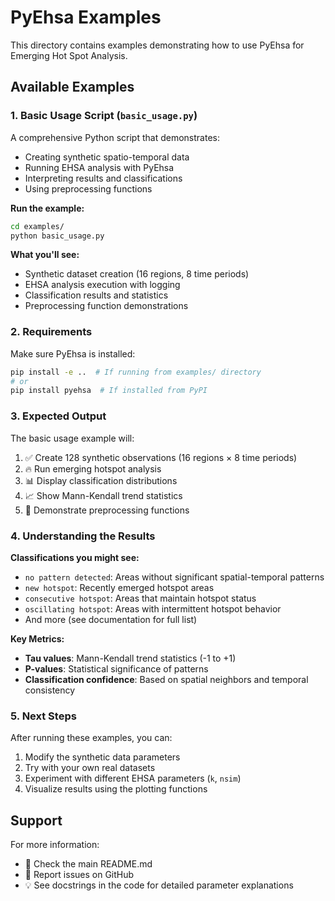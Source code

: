 # PyEhsa Examples

This directory contains examples demonstrating how to use PyEhsa for Emerging Hot Spot Analysis.

## Available Examples

### 1. Basic Usage Script (`basic_usage.py`)

A comprehensive Python script that demonstrates:
- Creating synthetic spatio-temporal data
- Running EHSA analysis with PyEhsa  
- Interpreting results and classifications
- Using preprocessing functions

**Run the example:**
```bash
cd examples/
python basic_usage.py
```

**What you'll see:**
- Synthetic dataset creation (16 regions, 8 time periods)
- EHSA analysis execution with logging
- Classification results and statistics
- Preprocessing function demonstrations

### 2. Requirements

Make sure PyEhsa is installed:
```bash
pip install -e ..  # If running from examples/ directory
# or
pip install pyehsa  # If installed from PyPI
```

### 3. Expected Output

The basic usage example will:
1. ✅ Create 128 synthetic observations (16 regions × 8 time periods)
2. 🔥 Run emerging hotspot analysis
3. 📊 Display classification distributions
4. 📈 Show Mann-Kendall trend statistics
5. 🔧 Demonstrate preprocessing functions

### 4. Understanding the Results

**Classifications you might see:**
- `no pattern detected`: Areas without significant spatial-temporal patterns
- `new hotspot`: Recently emerged hotspot areas
- `consecutive hotspot`: Areas that maintain hotspot status
- `oscillating hotspot`: Areas with intermittent hotspot behavior
- And more (see documentation for full list)

**Key Metrics:**
- **Tau values**: Mann-Kendall trend statistics (-1 to +1)
- **P-values**: Statistical significance of patterns
- **Classification confidence**: Based on spatial neighbors and temporal consistency

### 5. Next Steps

After running these examples, you can:
1. Modify the synthetic data parameters
2. Try with your own real datasets
3. Experiment with different EHSA parameters (`k`, `nsim`)
4. Visualize results using the plotting functions

## Support

For more information:
- 📖 Check the main README.md
- 🐛 Report issues on GitHub
- 💡 See docstrings in the code for detailed parameter explanations

